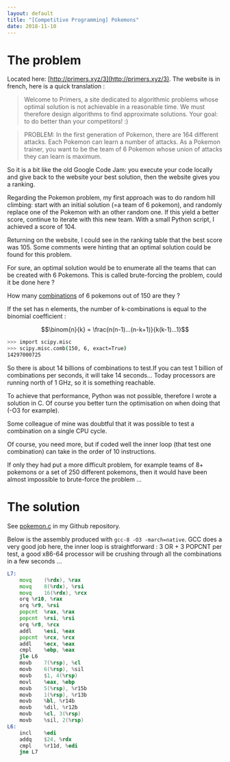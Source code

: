 ```yaml
---
layout: default
title: "[Competitive Programming] Pokemons"
date: 2018-11-10
---
```


# The problem

Located here: [http://primers.xyz/3](http://primers.xyz/3). The website is in french, here is a quick translation :

> Welcome to Primers, a site dedicated to algorithmic problems whose optimal solution is not achievable in a reasonable time. We must therefore design algorithms to find approximate solutions. Your goal: to do better than your competitors! :)

>PROBLEM: In the first generation of Pokemon, there are 164 different attacks. Each Pokemon can learn a number of attacks. As a Pokemon trainer, you want to be the team of 6 Pokemon whose union of attacks they can learn is maximum.

So it is a bit like the old Google Code Jam: you execute your code locally and give back to the website your best solution, then the website gives you a ranking.

Regarding the Pokemon problem, my first approach was to do random hill climbing: start with an initial solution (=a team of 6 pokemon), and randomly replace one of the Pokemon with an other random one. If this yield a better score, continue to iterate with this new team. With a small Python script, I achieved a score of 104.

Returning on the website, I could see in the ranking table that the best score was 105. Some comments were hinting that an optimal solution could be found for this problem.

For sure, an optimal solution would be to enumerate all the teams that can be created with 6 Pokemons. This is called brute-forcing the problem, could it be done here ?

How many [combinations](https://en.wikipedia.org/wiki/Combination) of 6 pokemons out of 150 are they ? 

If the set has n elements, the number of k-combinations is equal to the binomial coefficient : 

$$\binom{n}{k} = \frac{n(n-1)...(n-k+1)}{k(k-1)...1}$$

```sh
>>> import scipy.misc
>>> scipy.misc.comb(150, 6, exact=True)
14297000725
```

So there is about 14 billions of combinations to test.If you can test 1 billion of combinations per seconds, it will take 14 seconds... Today processors are running north of 1 GHz, so it is something reachable.

To achieve that performance, Python was not possible, therefore I wrote a solution in C. Of course you better turn the optimisation on when doing that (-O3 for example).

Some colleague of mine was doubtful that it was possible to test a combination on a single CPU cycle.

Of course, you need more, but if coded well the inner loop (that test one combination) can take in the order of 10 instructions.

If only they had put a more difficult problem, for example teams of 8+ pokemons or a set of 250 different pokemons, then it would have been almost impossible to brute-force the problem ...
​
# The solution

See [pokemon.c](https://github.com/jeyries/pokemon/blob/master/pokemon.c) in my Github repository.

Below is the assembly produced with `gcc-8 -O3 -march=native`. GCC does a very good job here, the inner loop is straightforward : 3 OR + 3 POPCNT per test, a good x86-64 processor will be crushing through all the combinations in a few seconds ...

```asm
L7:
	movq	(%rdx), %rax
	movq	8(%rdx), %rsi
	movq	16(%rdx), %rcx
	orq	%r10, %rax
	orq	%r9, %rsi
	popcnt	%rax, %rax
	popcnt	%rsi, %rsi
	orq	%r8, %rcx
	addl	%esi, %eax
	popcnt	%rcx, %rcx
	addl	%ecx, %eax
	cmpl	%ebp, %eax
	jle	L6
	movb	7(%rsp), %cl
	movb	6(%rsp), %sil
	movb	$1, 4(%rsp)
	movl	%eax, %ebp
	movb	5(%rsp), %r15b
	movb	1(%rsp), %r13b
	movb	%bl, %r14b
	movb	%dil, %r12b
	movb	%cl, 3(%rsp)
	movb	%sil, 2(%rsp)
L6:
	incl	%edi
	addq	$24, %rdx
	cmpl	%r11d, %edi
	jne	L7
```

